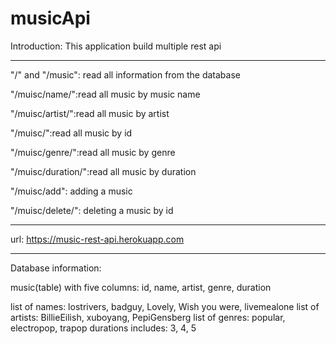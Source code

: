 # musicApi
Introduction: This application build multiple rest api 


----------

"/" and "/music": read all information from the database

"/muisc/name/<name>":read all music by music name
  
"/muisc/artist/<artist>":read all music by artist
  
"/muisc/<id>":read all music by id
  
"/muisc/genre/<genre>":read all music by genre
  
"/muisc/duration/<duration>":read all music by duration
  
"/muisc/add": adding a music

"/muisc/delete/<id>": deleting a music by id 
  
  
-------
url: https://music-rest-api.herokuapp.com

------
Database information:  

music(table) with five columns: id, name, artist, genre, duration

list of names: lostrivers, badguy, Lovely, Wish you were, livemealone
list of artists: BillieEilish, xuboyang, PepiGensberg
list of genres: popular, electropop, trapop
durations includes: 3, 4, 5
